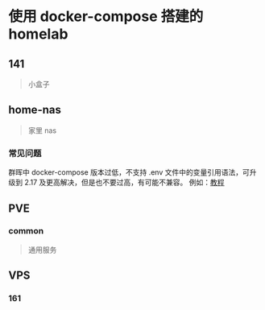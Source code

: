# 使用 docker-compose 搭建的 homelab

## 141

> 小盒子

## home-nas

> 家里 nas

### 常见问题

群晖中 docker-compose 版本过低，不支持 .env 文件中的变量引用语法，可升级到 2.17 及更高解决，但是也不要过高，有可能不兼容。
例如：[教程](https://www.firstsaofan.top/archives/qun-hui-nasdocker-sheng-ji-dockercompose-cong-128-sheng-ji-dao-v216)

## PVE

### common

> 通用服务


## VPS

### 161